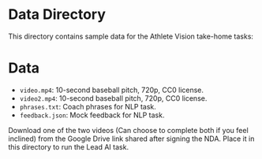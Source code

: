# Data Directory

This directory contains sample data for the Athlete Vision take-home tasks:
# Data
- `video.mp4`: 10-second baseball pitch, 720p, CC0 license.
- `video2.mp4`: 10-second baseball pitch, 720p, CC0 license.
- `phrases.txt`: Coach phrases for NLP task.
- `feedback.json`: Mock feedback for NLP task.

Download one of the two videos (Can choose to complete both if you feel inclined) from the Google Drive link shared after signing the NDA. Place it in this directory to run the Lead AI task.
